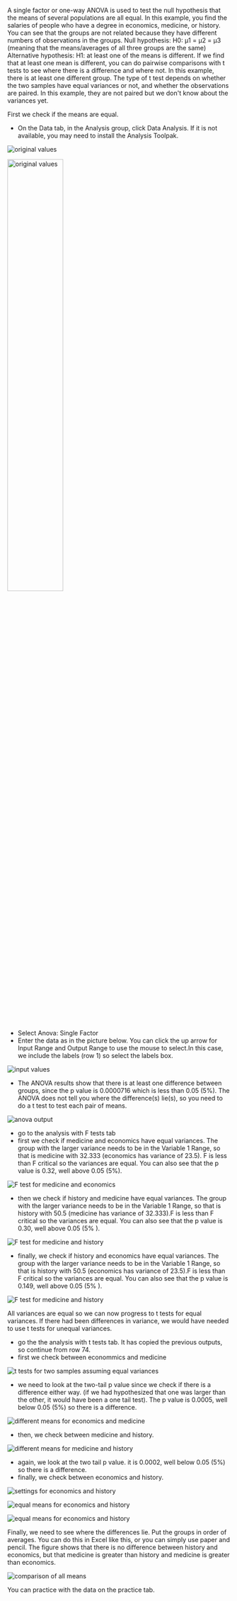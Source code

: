 A single factor or one-way ANOVA is used to test the null hypothesis that the means of several populations are all equal. In this example, you find the salaries of people who have a degree in economics, medicine, or history. You can see that the groups are not related because they have different numbers of observations in the groups. 
Null hypothesis: H0: μ1 = μ2 = μ3 (meaning that the means/averages of all three groups are the same)
Alternative hypothesis: H1: at least one of the means is different.
If we find that at least one mean is different, you can do  pairwise comparisons with t tests to see where there is a difference and where not. In this example, there is at least one different group. The type of t test depends on whether the two samples have equal variances or not, and whether the observations are paired. In this example, they are not paired but we don't know about the variances yet. 

First we  check if the means are equal.
- On the Data tab, in the Analysis group, click Data Analysis. If it is not available, you may need to install the Analysis Toolpak.

![original values](pics/anova1a.png)

<img src="pics/anova1a.png" alt="original values" style="width:50%; height:auto;">

- Select Anova: Single Factor
- Enter the data as in the picture below. You can click the up arrow for Input Range and Output Range to use the mouse to select.In this case, we  include the labels (row 1) so select the labels box.

![input values](pics/anova1b.png)

- The ANOVA results show that there is at least  one difference between groups, since the p value is 0.0000716 which is less than 0.05 (5%). The ANOVA does not tell you where the difference(s) lie(s), so you need to do a t test to test each pair of means.

![anova output](pics/anova1c.png)

- go to the analysis with F tests tab
- first we check if medicine and economics have equal variances. The group with the larger variance needs to be in the Variable 1 Range, so that is medicine with 32.333 (economics has variance of 23.5). F is less than F critical so the variances are equal.  You can also see that the  p value is 0.32, well above 0.05 (5%).


![F test for medicine and economics](pics/anova1d.png)

- then we check if history and medicine have equal variances. The group with the larger variance needs to be in the Variable 1 Range, so that  is history with 50.5 (medicine has variance of 32.333).F is less than F critical so the variances are equal. You can also see that the p value is 0.30, well above 0.05 (5% ).

![F test for medicine and history](pics/anova1e.png)

- finally, we check if history and economics have equal variances. The group with the larger variance needs to be in the Variable 1 Range, so that  is history with 50.5 (economics has variance of 23.5).F is less than F critical so the variances are equal. You can also see that the p value is 0.149, well above 0.05 (5% ).

![F test for medicine and history](pics/anova1f.png)

All variances are equal so we can now progress to t tests for equal variances. If there had been differences in variance, we would have needed to use t tests for unequal variances.

- go the the analysis with t tests tab. It has copied the previous outputs, so continue from row 74. 
- first we check between econommics and medicine

![t tests for two samples assuming equal variances](pics/anova1g.png)

- we need to look at the two-tail p value since we check if there is a difference either  way. (if we had hypothesized that one was larger than the other, it would have been a one tail test). The p value is 0.0005, well below 0.05 (5%) so there is a  difference.

![different means for economics and medicine](pics/anova1h.png)

- then, we check between medicine and history.

![different means for medicine and history](pics/anova1j.png)

- again, we look at the two tail p value. it is 0.0002, well below 0.05 (5%) so there is a difference.
- finally, we check between economics and history.

![settings for economics and history](pics/anova1k.png)

![equal means for economics and history](pics/anova1l.png)

![equal means for economics and history](pics/anova1m.png)

Finally, we need to see where the differences lie. Put the groups in order of averages. You can do this in Excel like this, or you can simply use paper and pencil. The figure shows that there is no difference between history and economics, but that medicine is greater than history and medicine is greater than economics. 

![comparison of all means](pics/anova1n.png)

You can practice with the data on the practice tab. 




